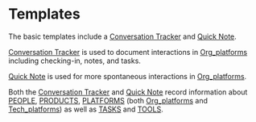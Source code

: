 # Templates 
The basic templates include a [Conversation Tracker](Conversation%20Tracker.md) and [Quick Note](Quick%20Note.md).

[Conversation Tracker](Conversation%20Tracker.md) is used to document interactions in [Org_platforms](Org_platforms.md) including checking-in, notes, and tasks. 

[Quick Note](Quick%20Note.md) is used for more spontaneous interactions in [Org_platforms](Org_platforms.md).

Both the [Conversation Tracker](Conversation%20Tracker.md) and [Quick Note](Quick%20Note.md) record information about [PEOPLE](PEOPLE.md), [PRODUCTS](PRODUCTS.md), [PLATFORMS](PLATFORMS.md) (both [Org_platforms](Org_platforms.md) and [Tech_platforms](Tech_platforms.md)) as well as [TASKS](TASKS.md) and [TOOLS](TOOLS.md).